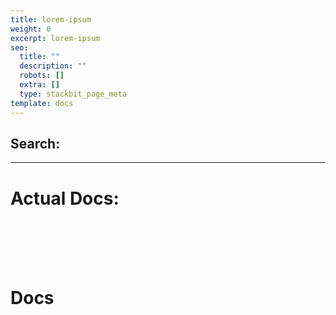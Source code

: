 ```yaml
---
title: lorem-ipsum
weight: 0
excerpt: lorem-ipsum
seo:
  title: ""
  description: ""
  robots: []
  extra: []
  type: stackbit_page_meta
template: docs
---
```


## Search:

---

# Actual Docs:

<br>
<br>
<br>
<br>

<h1>  Docs</h1>
<br>

<div id="search"></div>

<div id="search" />
